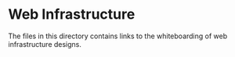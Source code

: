 # Web Infrastructure

The files in this directory contains links to the whiteboarding of web infrastructure designs.
